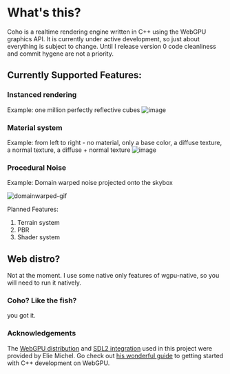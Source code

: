 # What's this?
Coho is a realtime rendering engine written in C++ using the WebGPU graphics API. It is currently under active development, so just about everything is subject to change. Until I release version 0 code cleanliness and commit hygene are not a priority.

## Currently Supported Features:
### Instanced rendering
Example: one million perfectly reflective cubes
![image](https://github.com/brandonsweezer/coho-engine/assets/23364714/1946e92b-bf2c-48c9-873a-daaa54857931)

### Material system
Example: from left to right - no material, only a base color, a diffuse texture, a normal texture, a diffuse + normal texture
![image](https://github.com/brandonsweezer/coho-engine/assets/23364714/459c3c2f-e744-4337-a204-811b608f25e0)

### Procedural Noise
Example: Domain warped noise projected onto the skybox

![domainwarped-gif](https://github.com/brandonsweezer/coho-engine/assets/23364714/520852d1-d6e4-4027-972f-c1135f3cbc53)

Planned Features:
1. Terrain system
2. PBR
3. Shader system


## Web distro?
Not at the moment. I use some native only features of wgpu-native, so you will need to run it natively. 

### Coho? Like the fish? 
you got it.

### Acknowledgements
The [WebGPU distribution](https://github.com/eliemichel/WebGPU-distribution) and [SDL2 integration](https://github.com/eliemichel/sdl2webgpu) used in this project were provided by Elie Michel. Go check out [his wonderful guide](https://github.com/eliemichel/LearnWebGPU) to getting started with C++ development on WebGPU.
